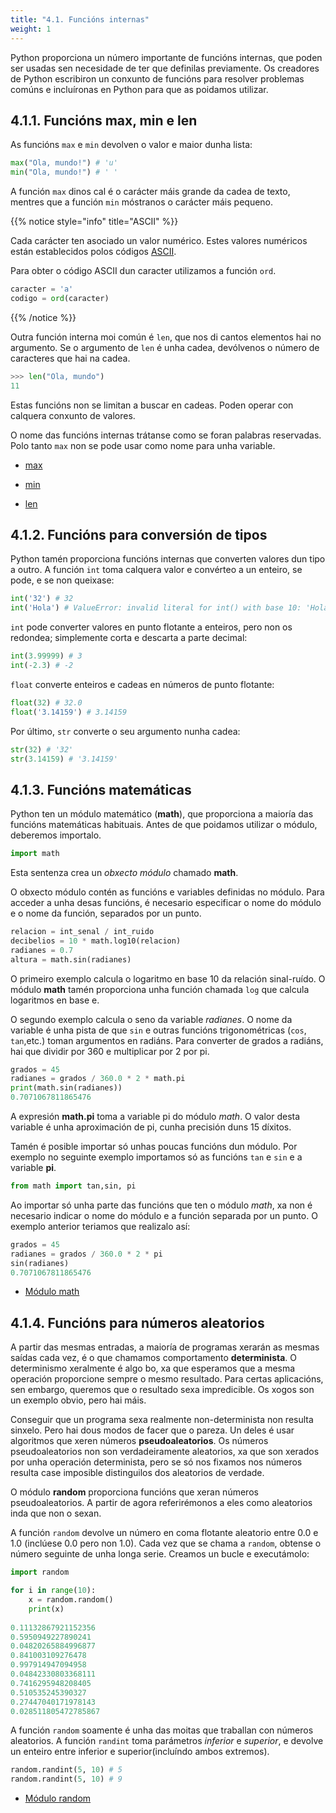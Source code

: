```yaml
---
title: "4.1. Funcións internas"
weight: 1
---
```


Python proporciona un número importante de funcións internas, que poden ser usadas sen necesidade de ter que definilas previamente. Os creadores de Python escribiron un conxunto de funcións para resolver problemas comúns e incluíronas en Python para que as poidamos utilizar.

## 4.1.1. Funcións max, min e len

As funcións `max` e `min` devolven o valor e maior dunha lista:

```python
max("Ola, mundo!") # 'u'
min("Ola, mundo!") # ' '
```

A función `max` dinos cal é o carácter máis grande da cadea de texto, mentres que a función `min` móstranos o carácter máis pequeno. 

{{% notice style="info" title="ASCII" %}}

Cada carácter ten asociado un valor numérico. Estes valores numéricos están establecidos polos códigos [ASCII](https://es.wikipedia.org/wiki/ASCII).

Para obter o código ASCII dun caracter utilizamos a función `ord`.

```python
caracter = 'a'
codigo = ord(caracter)
```

{{% /notice %}}


Outra función interna moi común é `len`, que nos di cantos elementos hai no argumento. Se o argumento de `len` é unha cadea, devólvenos o número de caracteres que hai na cadea.

```python
>>> len("Ola, mundo")
11
```

 Estas funcións non se limitan a buscar en cadeas. Poden operar con calquera conxunto de valores.

O nome das funcións internas trátanse como se foran palabras reservadas. Polo tanto `max` non se pode usar como nome para unha variable.

- [max](https://docs.python.org/3/library/functions.html?highlight=max#max)

- [min](https://docs.python.org/3/library/functions.html?highlight=min#min)

- [len](https://docs.python.org/3/library/functions.html?highlight=len#len)

## 4.1.2. Funcións para conversión de tipos

Python tamén proporciona funcións internas que converten valores dun tipo a outro. A función `int` toma calquera valor e convérteo a un enteiro, se pode, e se non queixase:

```python
int('32') # 32
int('Hola') # ValueError: invalid literal for int() with base 10: 'Hola'
```

`int` pode converter valores en punto flotante a enteiros, pero non os redondea; simplemente corta e descarta a parte decimal:

```python
int(3.99999) # 3
int(-2.3) # -2
```

`float` converte enteiros e cadeas en números de punto flotante:

```python
float(32) # 32.0
float('3.14159') # 3.14159
```

Por último, `str` converte o seu argumento nunha cadea:

```python
str(32) # '32'
str(3.14159) # '3.14159'
```

## 4.1.3. Funcións matemáticas

Python ten un módulo matemático (**math**), que proporciona a maioría das funcións matemáticas habituais. Antes de que poidamos utilizar o módulo, deberemos importalo.

```python
import math
```

Esta sentenza crea un *obxecto módulo* chamado **math**.

O obxecto módulo contén as funcións e variables definidas no módulo. Para acceder a unha desas funcións, é necesario especificar o nome do módulo e o nome da función, separados por un punto.

```python
relacion = int_senal / int_ruido
decibelios = 10 * math.log10(relacion)
radianes = 0.7
altura = math.sin(radianes)
```

O primeiro exemplo calcula o logaritmo en base 10 da relación sinal-ruído. O módulo **math** tamén proporciona unha función chamada `log` que calcula logaritmos en base e.

O segundo exemplo calcula o seno da variable *radianes*. O nome da variable é unha pista de que `sin` e outras funcións trigonométricas (`cos`, `tan`,etc.) toman argumentos en radiáns. Para converter de grados a radiáns, hai que dividir por 360 e multiplicar por 2 por pi.

```python
grados = 45
radianes = grados / 360.0 * 2 * math.pi
print(math.sin(radianes))
0.7071067811865476
```

A expresión **math.pi** toma a variable pi do módulo *math*. O valor desta variable é unha aproximación de pi, cunha precisión duns 15 díxitos.

Tamén é posible importar só unhas poucas funcións dun módulo. Por exemplo no seguinte exemplo importamos só as funcións `tan` e `sin` e a variable **pi**.

```python
from math import tan,sin, pi
```

Ao importar só unha parte das funcións que ten o módulo *math*, xa non é necesario indicar o nome do módulo e a función separada por un punto. O exemplo anterior teriamos que realizalo así:

```python
grados = 45
radianes = grados / 360.0 * 2 * pi
sin(radianes)
0.7071067811865476
```

- [Módulo math](https://docs.python.org/3/library/math.html?highlight=math#module-math)

## 4.1.4. Funcións para números aleatorios

A partir das mesmas entradas, a maioría de programas xerarán as mesmas saídas cada vez, é o que chamamos comportamento **determinista**. O determinismo xeralmente é algo bo, xa que esperamos que a mesma operación proporcione sempre o mesmo resultado. Para certas aplicacións, sen embargo, queremos que o resultado sexa impredicible. Os xogos son un exemplo obvio, pero hai máis.

Conseguir que un programa sexa realmente non-determinista non resulta sinxelo. Pero hai dous modos de facer que o pareza. Un deles é usar algoritmos que xeren números **pseudoaleatorios**. Os números pseudoaleatorios non son verdadeiramente aleatorios, xa que son xerados por unha operación determinista, pero se só nos fixamos nos números resulta case imposible distinguilos dos aleatorios de verdade.

O módulo **random** proporciona funcións que xeran números pseudoaleatorios. A partir de agora referirémonos a eles como aleatorios inda que non o sexan.

A función `random` devolve un número en coma flotante aleatorio entre 0.0 e 1.0 (inclúese 0.0 pero non 1.0). Cada vez que se chama a `random`, obtense o número seguinte de unha longa serie. Creamos un bucle e executámolo:

```python
import random

for i in range(10):
	x = random.random()
	print(x)
   
0.11132867921152356
0.5950949227890241
0.04820265884996877
0.841003109276478
0.997914947094958
0.04842330803368111
0.7416295948208405
0.510535245390327
0.27447040171978143
0.028511805472785867
```

A función `random` soamente é unha das moitas que traballan con números aleatorios. A función `randint` toma parámetros *inferior* e *superior*, e devolve un enteiro entre inferior e superior(incluíndo ambos extremos).

```python
random.randint(5, 10) # 5
random.randint(5, 10) # 9
```

- [Módulo random](https://docs.python.org/3/library/random.html?highlight=random#module-random)